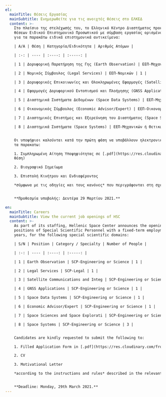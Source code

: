```yaml
---
el:
  mainTitle: Θέσεις Εργασίας
  mainSubtitle: Ενημερωθείτε για τις ανοιχτές θέσεις στο ΕΛΚΕΔ
  content: >-
    Στο πλαίσιο της στελέχωσής του, το Ελληνικό Κέντρο Διαστήματος προκηρύσσει την πλήρωση δέκα (10)
    θέσεων Ειδικού Επιστημονικό Προσωπικού με σύμβαση εργασίας ορισμένου χρόνου, τριετούς διάρκειας, 
    για τα παρακάτω ειδικά επιστημονικά αντικείμενα:

    | Α/Α | Θέση | Κατηγορία/Ειδικότητα | Αριθμός Ατόμων |

    | :-: | ---- | :----: | :-----: |

    | 1 | Δορυφορική Παρατήρηση της Γης (Earth Observation) | ΕΕΠ-Μηχανικών ή Θετικών Επιστημών | 1 |  

    | 2 | Νομικός Σύμβουλος (Legal Services) | ΕΕΠ-Νομικών | 1 |  

    | 3 | Δορυφορικές Επικοινωνίες και Ολοκληρωμένες Εφαρμογές (Satellite Communications and Integrated Applications) | ΕΕΠ-Μηχανικών ή Θετικών Επιστημών | 1 |  

    | 4 | Εφαρμογές Δορυφορικού Εντοπισμού και Πλοήγησης (GNSS Applications) | ΕΕΠ-Μηχανικών ή Θετικών Επιστημών | 1 |  

    | 5 | Διαστημικά Συστήματα Δεδομένων (Space Data Systems) | ΕΕΠ-Μηχανικών ή Θετικών Επιστημών | 1 |  

    | 6 | Οικονομικός Σύμβουλος (Economic Advisor/Expert) | ΕΕΠ-Οικονομολόγων | 1 |  

    | 7 | Διαστημικές Επιστήμες και Εξερεύνηση του Διαστήματος (Space Sciences and Space Exploration) | ΕΕΠ-Μηχανικών ή Θετικών Επιστημών | 1 |  

    | 8 | Διαστημικά Συστήματα (Space Systems) | ΕΕΠ-Μηχανικών ή Θετικών Επιστημώ | 3 |


    Οι υποψήφιοι καλούνται κατά την πρώτη φάση να υποβάλλουν ηλεκτρονικά στη διεύθυνση [sec@hsc.gov.gr](mailto:sec@hsc.gov.gr)
    τα παρακατω:

    1. Συμπληρωμένη Αίτηση Υποψηφιότητας σε [.pdf](https://res.cloudinary.com/front-end-matters/image/upload/v1614419553/hellenic-space-center/%CE%91%CE%99%CE%A4%CE%97%CE%A3%CE%97_%CE%A5%CE%A0%CE%9F%CE%A8%CE%97%CE%A6%CE%99%CE%9F%CE%A4%CE%97%CE%A4%CE%91%CE%A3.pdf) ή [.docx](https://res.cloudinary.com/front-end-matters/raw/upload/v1614419558/hellenic-space-center/%CE%91%CE%99%CE%A4%CE%97%CE%A3%CE%97_%CE%A5%CE%A0%CE%9F%CE%A8%CE%97%CE%A6%CE%99%CE%9F%CE%A4%CE%97%CE%A4%CE%91%CE%A3.docx) (ανά
    θέση) 

    2. Βιογραφικό Σημείωμα

    3. Επιστολή Κινήτρου και Ενδιαφέροντος 

    *σύμφωνα με τις οδηγίες και τους κανόνες* που περιγράφονται στη σχετική [Προκήρυξη](https://res.cloudinary.com/front-end-matters/image/upload/v1614419555/hellenic-space-center/%CE%A0%CF%81%CE%BF%CE%BA%CE%AE%CF%81%CF%85%CE%BE%CE%B7.pdf)


    **Προθεσμία υποβολής: Δευτέρα 29 Μαρτίου 2021.**

en:
  mainTitle: Careers
  mainSubtitle: View the current job openings of HSC
  content: >-
    As part of its staffing, Hellenic Space Center announces the opening of ten (10)
    positions of Special Scientific Personnel with a fixed-term employment contract, lasting three
    years, for the following special scientific domains:

    | S/N | Position | Category / Specialty | Number of People |

    | :-: | ---- | :----: | :-----: |

    | 1 | Earth Observation | SCP-Engineering or Science | 1 |

    | 2 | Legal Services | SCP-Legal | 1 |

    | 3 | Satellite Communications and Integ | SCP-Engineering or Science | | rated Applicatio 1ns

    | 4 | GNSS Applications | SCP-Engineering or Science | 1 |

    | 5 | Space Data Systems | SCP-Engineering or Science | 1 |

    | 6 | Economic Advisor/Expert | SCP-Engineering or Science | 1 |

    | 7 | Space Sciences and Space Explorati | SCP-Engineering or Science | 1 |

    | 8 | Space Systems | SCP-Engineering or Science | 3 |


    Candidates are kindly requested to submit the following to:

    1. Filled Application Form in [.pdf](https://res.cloudinary.com/front-end-matters/image/upload/v1614419553/hellenic-space-center/%CE%91%CE%99%CE%A4%CE%97%CE%A3%CE%97_%CE%A5%CE%A0%CE%9F%CE%A8%CE%97%CE%A6%CE%99%CE%9F%CE%A4%CE%97%CE%A4%CE%91%CE%A3.pdf) or [.docx](https://res.cloudinary.com/front-end-matters/raw/upload/v1614419558/hellenic-space-center/%CE%91%CE%99%CE%A4%CE%97%CE%A3%CE%97_%CE%A5%CE%A0%CE%9F%CE%A8%CE%97%CE%A6%CE%99%CE%9F%CE%A4%CE%97%CE%A4%CE%91%CE%A3.docx) (per position)

    2. CV

    3. Motivational Letter 

    *according to the instructions and rules* described in the relevant [Proclamation](https://res.cloudinary.com/front-end-matters/image/upload/v1614419555/hellenic-space-center/%CE%A0%CF%81%CE%BF%CE%BA%CE%AE%CF%81%CF%85%CE%BE%CE%B7.pdf)


    **Deadline: Monday, 29th March 2021.**
---
```

